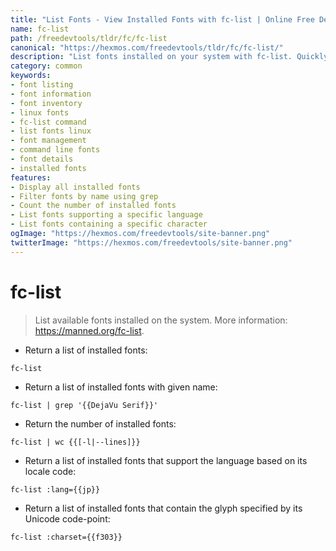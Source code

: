 ```yaml
---
title: "List Fonts - View Installed Fonts with fc-list | Online Free DevTools by Hexmos"
name: fc-list
path: /freedevtools/tldr/fc/fc-list
canonical: "https://hexmos.com/freedevtools/tldr/fc/fc-list/"
description: "List fonts installed on your system with fc-list. Quickly identify available fonts and their properties. Free online tool, no registration required."
category: common
keywords:
- font listing
- font information
- font inventory
- linux fonts
- fc-list command
- list fonts linux
- font management
- command line fonts
- font details
- installed fonts
features:
- Display all installed fonts
- Filter fonts by name using grep
- Count the number of installed fonts
- List fonts supporting a specific language
- List fonts containing a specific character
ogImage: "https://hexmos.com/freedevtools/site-banner.png"
twitterImage: "https://hexmos.com/freedevtools/site-banner.png"
---
```


# fc-list

> List available fonts installed on the system.
> More information: <https://manned.org/fc-list>.

- Return a list of installed fonts:

`fc-list`

- Return a list of installed fonts with given name:

`fc-list | grep '{{DejaVu Serif}}'`

- Return the number of installed fonts:

`fc-list | wc {{[-l|--lines]}}`

- Return a list of installed fonts that support the language based on its locale code:

`fc-list :lang={{jp}}`

- Return a list of installed fonts that contain the glyph specified by its Unicode code-point:

`fc-list :charset={{f303}}`
